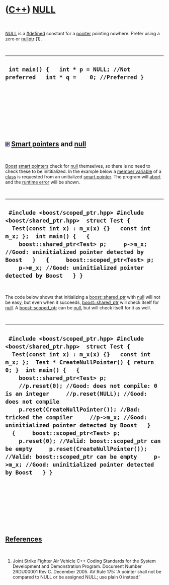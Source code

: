 



 

 

 

 

 

([C++](Cpp.md)) [NULL](CppNULL.md)
====================================

 

[NULL](CppNULL.md) is a [\#defined](CppDefine.md) constant for a
[pointer](CppPointer.md) pointing nowhere. Prefer using a zero or
[nullptr](CppNullptr.md) \[1\].

 

  -----------------------------------------------------------------------------------
  ` int main() {   int * p = NULL; //Not preferred   int * q =    0; //Preferred }`
  -----------------------------------------------------------------------------------

 

 

 

 

 

![Boost](PicBoost.png) [Smart pointers](CppSmartPointer.md) and [null](CppNull.md)
------------------------------------------------------------------------------------

 

[Boost](CppBoost.md) [smart pointers](CppSmartPointer.md) check for
[null](CppNull.md) themselves, so there is no need to check these to be
inititialized. In the example below a [member
variable](CppMemberVariable.md) of a [class](CppClass.md) is requested
from an unitialized [smart pointer](CppSmartPointer.md). The program
will [abort](CppAbort.md) and the [runtime error](CppRuntimeError.md)
will be shown.

 

  -------------------------------------------------------------------------------------------------------------------------------------------------------------------------------------------------------------------------------------------------------------------------------------------------------------------------------------------------------------
  ` #include <boost/scoped_ptr.hpp> #include <boost/shared_ptr.hpp>  struct Test {   Test(const int x) : m_x(x) {}   const int m_x; };  int main() {   {     boost::shared_ptr<Test> p;     p->m_x; //Good: uninitialized pointer detected by Boost   }   {     boost::scoped_ptr<Test> p;     p->m_x; //Good: uninitialized pointer detected by Boost   } }`
  -------------------------------------------------------------------------------------------------------------------------------------------------------------------------------------------------------------------------------------------------------------------------------------------------------------------------------------------------------------

 

The code below shows that initializing a
[boost::shared\_ptr](CppShared_ptr.md) with [null](CppNull.md) will
not be easy, but even when it succeeds,
[boost::shared\_ptr](CppShared_ptr.md) will check itself for
[null](CppNull.md). A [boost::scoped\_ptr](CppScoped_ptr.md) can be
[null](CppNull.md), but will check itself for it as well.

 

  -------------------------------------------------------------------------------------------------------------------------------------------------------------------------------------------------------------------------------------------------------------------------------------------------------------------------------------------------------------------------------------------------------------------------------------------------------------------------------------------------------------------------------------------------------------------------------------------------------------------------------------------------------------------------------------------------------------------
  ` #include <boost/scoped_ptr.hpp> #include <boost/shared_ptr.hpp>  struct Test {   Test(const int x) : m_x(x) {}   const int m_x; };  Test * CreateNullPointer() { return 0; }  int main() {   {     boost::shared_ptr<Test> p;     //p.reset(0); //Good: does not compile: 0 is an integer     //p.reset(NULL); //Good: does not compile     p.reset(CreateNullPointer()); //Bad: tricked the compiler     //p->m_x; //Good: uninitialized pointer detected by Boost   }   {     boost::scoped_ptr<Test> p;     p.reset(0); //Valid: boost::scoped_ptr can be empty     p.reset(CreateNullPointer()); //Valid: boost::scoped_ptr can be empty     p->m_x; //Good: uninitialized pointer detected by Boost   } }`
  -------------------------------------------------------------------------------------------------------------------------------------------------------------------------------------------------------------------------------------------------------------------------------------------------------------------------------------------------------------------------------------------------------------------------------------------------------------------------------------------------------------------------------------------------------------------------------------------------------------------------------------------------------------------------------------------------------------------

 

 

 

 

 

[References](CppReferences.md)
-------------------------------

 

1.  Joint Strike Fighter Air Vehicle C++ Coding Standards for the System
    Development and Demonstration Program. Document Number 2RDU00001
    Rev C. December 2005. AV Rule 175: 'A pointer shall not be compared
    to NULL or be assigned NULL; use plain 0 instead.'

 

 

 

 

 





 



